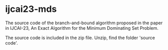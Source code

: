 # ijcai23-mds
The source code of the branch-and-bound algorithm proposed in the paper in IJCAI-23, An Exact Algorithm for the Minimum Dominating Set Problem.

The source code is included in the zip file. Unzip, find the folder 'source code'.
